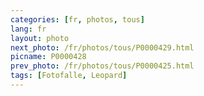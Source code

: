 ```yaml
---
categories: [fr, photos, tous]
lang: fr
layout: photo
next_photo: /fr/photos/tous/P0000429.html
picname: P0000428
prev_photo: /fr/photos/tous/P0000425.html
tags: [Fotofalle, Leopard]
---
```

